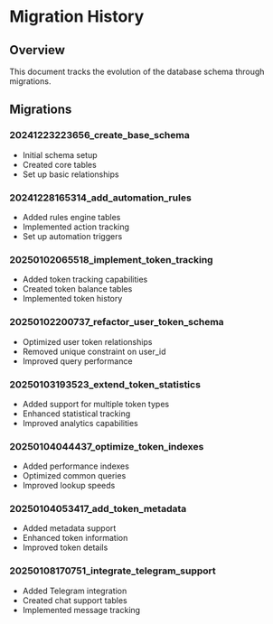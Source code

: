 # Migration History

## Overview
This document tracks the evolution of the database schema through migrations.

## Migrations

### 20241223223656_create_base_schema
- Initial schema setup
- Created core tables
- Set up basic relationships

### 20241228165314_add_automation_rules
- Added rules engine tables
- Implemented action tracking
- Set up automation triggers

### 20250102065518_implement_token_tracking
- Added token tracking capabilities
- Created token balance tables
- Implemented token history

### 20250102200737_refactor_user_token_schema
- Optimized user token relationships
- Removed unique constraint on user_id
- Improved query performance

### 20250103193523_extend_token_statistics
- Added support for multiple token types
- Enhanced statistical tracking
- Improved analytics capabilities

### 20250104044437_optimize_token_indexes
- Added performance indexes
- Optimized common queries
- Improved lookup speeds

### 20250104053417_add_token_metadata
- Added metadata support
- Enhanced token information
- Improved token details

### 20250108170751_integrate_telegram_support
- Added Telegram integration
- Created chat support tables
- Implemented message tracking 